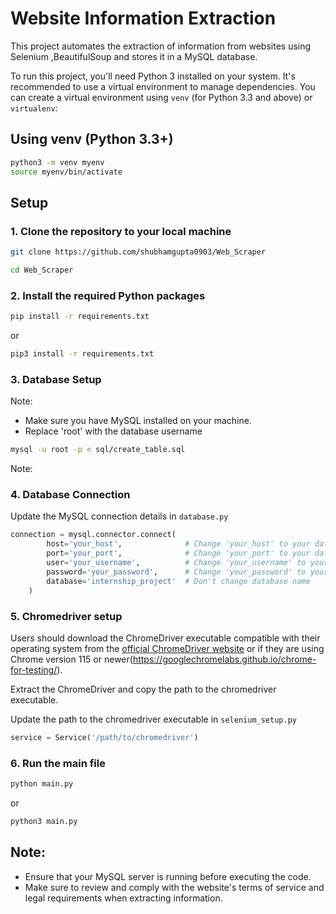 
# Website Information Extraction

This project automates the extraction of information from websites using Selenium ,BeautifulSoup and stores it in a MySQL database.

To run this project, you'll need Python 3 installed on your system. It's recommended to use a virtual environment to manage dependencies. You can create a virtual environment using `venv` (for Python 3.3 and above) or `virtualenv`:

## Using venv (Python 3.3+)

```sh
python3 -m venv myenv
source myenv/bin/activate
```

## Setup

### 1. Clone the repository to your local machine

```bash
git clone https://github.com/shubhamgupta0903/Web_Scraper
```

```bash
cd Web_Scraper
```

### 2. Install the required Python packages

```bash
pip install -r requirements.txt
```
or
```bash
pip3 install -r requirements.txt
```

### 3. Database Setup

Note: 
- Make sure you have MySQL installed on your machine.
- Replace 'root' with the database username

```bash
mysql -u root -p < sql/create_table.sql 
```

Note: 

### 4. Database Connection

Update the MySQL connection details in `database.py`

```python
connection = mysql.connector.connect(
        host='your_host',              # Change 'your_host' to your database host, e.g., '127.0.0.1'
        port='your_port',              # Change 'your_port' to your database port, e.g., 3306
        user='your_username',          # Change 'your_username' to your database username
        password='your_password',      # Change 'your_password' to your database password
        database='internship_project'  # Don't change database name
    )
```

### 5. Chromedriver setup

Users should download the ChromeDriver executable compatible with their operating system from the [official ChromeDriver website](https://chromedriver.chromium.org/downloads) or if they are using Chrome version 115 or newer(https://googlechromelabs.github.io/chrome-for-testing/).

Extract the ChromeDriver and copy the path to the chromedriver executable.

Update the path to the chromedriver executable in `selenium_setup.py`

```python
service = Service('/path/to/chromedriver')
```

### 6. Run the main file

```bash
python main.py
```
or
```bash
python3 main.py
```

## Note:

- Ensure that your MySQL server is running before executing the code.
- Make sure to review and comply with the website's terms of service and legal requirements when extracting information.

